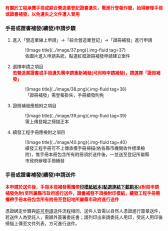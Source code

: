   <meta name="robots" content="noindex" />

<span style="color:red; font-weight:bold;">有關於工程承攬手冊或綜合營造業登記證書遺失，需進行登報作廢，始得辦理手冊或證書補發，以免遺失之文件遭人冒用</span><br>

### 手冊或證書補發(續發)申請步驟

1. 進入「營造業線上申請」→「綜合營造業登記」→「證冊補發」進行申請
    <figure markdown="span">
    ![Image title](../image/37.png){.img-fluid tag=37}
    <figcaption>依圖片進入申請系統，點選紅框證冊補發申請建立案件</figcaption>
    </figure>

2. 選擇申請之項目<br>
<span style="color:red; font-weight:bold;">若營造業證書或手冊遺失需申請重新補發(可同時申請補發)，請選擇「證冊補發」</span><br>
    <figure markdown="span">
    ![Image title](../image/38.png){.img-fluid tag=38}
    <figcaption>「證冊補發」需登報掛失，手冊續發則免</figcaption>
    </figure>

3. 證冊補發應檢附之項目
    <figure markdown="span">
    ![Image title](../image/39.png){.img-fluid tag=39}
    <figcaption>需上傳登報之掃描正本</figcaption>
    </figure>

4. 續發工程手冊應檢附之項目
    <figure markdown="span">
    ![Image title](../image/40.png){.img-fluid tag=40}
    <figcaption>續發工程手冊可不上傳承攬手冊掃描(依各縣市機關收件標準檢附)，惟手冊本冊包含所有附冊須於送件後，一並送至登記所屬縣市政府辦理手冊續發</figcaption>
    </figure>

### 手冊或證書補發(續發)申請送件
<span style="color:red; font-weight:bold;">本申請於送件後，手冊本冊補發需攜帶[印模紙紙本(點選連結下載範本)](https://www.treca.org.tw/treca-journal/2015-07-31-07-57-30.html)(附冊申請補發免附)至所屬縣市政府進行送件，證書補發不須檢附印模紙，續發工程手冊需攜帶手冊本冊包含所有附冊至登記地所屬縣市政府進行送件</span><br><br>
憑證綁定步驟與[許可申請](Contractors_Registration.md)送件流程相同，送件人皆需以自然人憑證進行簽章送件，若送件人為受託人，需額外簽署委託書；請列印出來請委託人用印，受託人用印後掃描上傳至文件列表，方可進行送件。<br>
<br>
